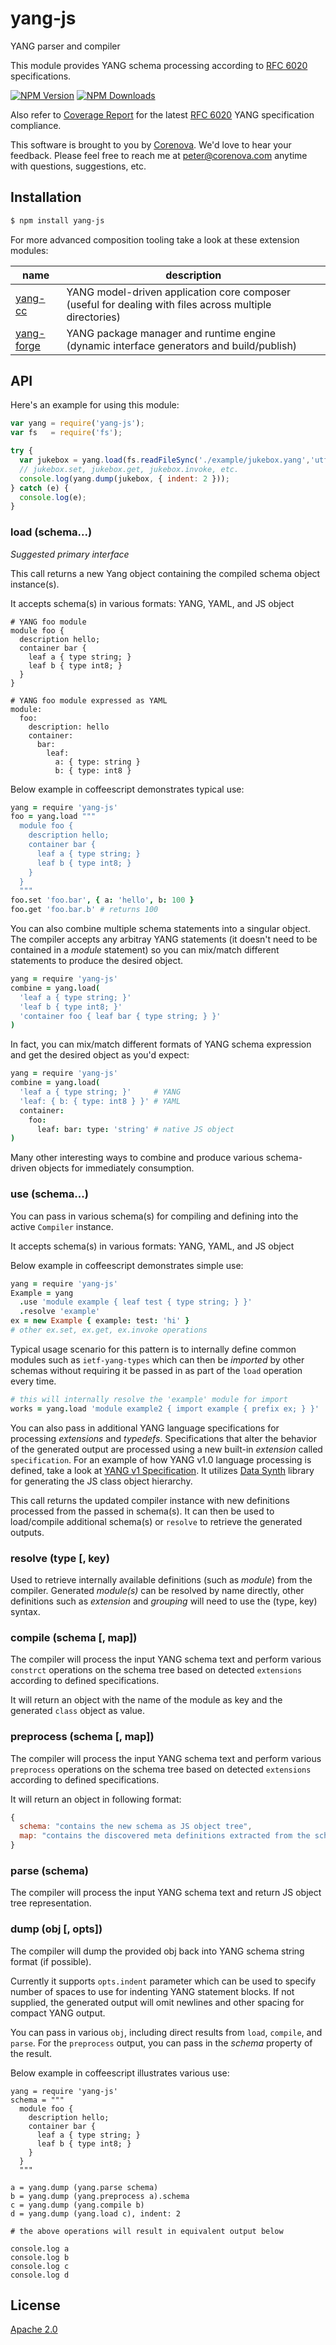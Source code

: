 # yang-js

YANG parser and compiler

This module provides YANG schema processing according to
[RFC 6020](http://tools.ietf.org/html/rfc6020) specifications.

  [![NPM Version][npm-image]][npm-url]
  [![NPM Downloads][downloads-image]][downloads-url]

Also refer to [Coverage Report](./yang-v1-coverage.md) for the latest
[RFC 6020](http://tools.ietf.org/html/rfc6020) YANG specification
compliance.

This software is brought to you by
[Corenova](http://www.corenova.com).  We'd love to hear your feedback.
Please feel free to reach me at <peter@corenova.com> anytime with
questions, suggestions, etc.

## Installation

```bash
$ npm install yang-js
```

For more advanced composition tooling take a look at these extension
modules:

name | description
--- | ---
[yang-cc](https://github.com/corenova/yang-cc) | YANG model-driven application core composer (useful for dealing with files across multiple directories)
[yang-forge](https://github.com/corenova/yang-forge) | YANG package manager and runtime engine (dynamic interface generators and build/publish)

## API

Here's an example for using this module:

```js
var yang = require('yang-js');
var fs   = require('fs');

try {
  var jukebox = yang.load(fs.readFileSync('./example/jukebox.yang','utf8'));
  // jukebox.set, jukebox.get, jukebox.invoke, etc.
  console.log(yang.dump(jukebox, { indent: 2 }));
} catch (e) {
  console.log(e);
}
```

### load (schema...)

*Suggested primary interface*

This call returns a new Yang object containing the compiled schema
object instance(s).

It accepts schema(s) in various formats: YANG, YAML, and JS object

```
# YANG foo module
module foo {
  description hello;
  container bar {
	leaf a { type string; }
	leaf b { type int8; }
  }
}

# YANG foo module expressed as YAML
module:
  foo:
    description: hello
    container:
      bar:
        leaf:
          a: { type: string }
          b: { type: int8 }
```

Below example in coffeescript demonstrates typical use:

```coffeescript
yang = require 'yang-js'
foo = yang.load """
  module foo {
    description hello;
	container bar {
	  leaf a { type string; }
	  leaf b { type int8; }
	}
  }
  """
foo.set 'foo.bar', { a: 'hello', b: 100 }
foo.get 'foo.bar.b' # returns 100
```

You can also combine multiple schema statements into a singular
object. The compiler accepts any arbitray YANG statements (it doesn't
need to be contained in a *module* statement) so you can mix/match
different statements to produce the desired object.

```coffeescript
yang = require 'yang-js'
combine = yang.load( 
  'leaf a { type string; }'
  'leaf b { type int8; }'
  'container foo { leaf bar { type string; } }'
)
```

In fact, you can mix/match different formats of YANG schema expression
and get the desired object as you'd expect:

```coffeescript
yang = require 'yang-js'
combine = yang.load(
  'leaf a { type string; }'     # YANG
  'leaf: { b: { type: int8 } }' # YAML
  container: 
    foo: 
      leaf: bar: type: 'string' # native JS object
)
```

Many other interesting ways to combine and produce various
schema-driven objects for immediately consumption.

### use (schema...)

You can pass in various schema(s) for compiling and defining into the
active `Compiler` instance.

It accepts schema(s) in various formats: YANG, YAML, and JS object

Below example in coffeescript demonstrates simple use:

```coffeescript
yang = require 'yang-js'
Example = yang
  .use 'module example { leaf test { type string; } }'
  .resolve 'example'
ex = new Example { example: test: 'hi' }
# other ex.set, ex.get, ex.invoke operations
```

Typical usage scenario for this pattern is to internally define common
modules such as `ietf-yang-types` which can then be *imported* by
other schemas without requiring it be passed in as part of the `load`
operation every time.

```coffeescript
# this will internally resolve the 'example' module for import
works = yang.load 'module example2 { import example { prefix ex; } }'
```

You can also pass in additional YANG language specifications for
processing *extensions* and *typedefs*. Specifications that alter the
behavior of the generated output are processed using a new built-in
*extension* called `specification`.  For an example of how YANG v1.0
language processing is defined, take a look at [YANG v1
Specification](./yang-v1-lang.yaml).  It utilizes [Data
Synth](http://github.com/saintkepha/data-synth) library for generating
the JS class object hierarchy.

This call returns the updated compiler instance with new definitions
processed from the passed in schema(s). It can then be used to
load/compile additional schema(s) or `resolve` to retrieve the
generated outputs.

### resolve (type [, key)

Used to retrieve internally available definitions (such as *module*)
from the compiler. Generated *module(s)* can be resolved by name
directly, other definitions such as *extension* and *grouping* will
need to use the (type, key) syntax.

### compile (schema [, map])

The compiler will process the input YANG schema text and perform
various `constrct` operations on the schema tree based on detected
`extensions` according to defined specifications.

It will return an object with the name of the module as key and the
generated `class` object as value.

### preprocess (schema [, map])

The compiler will process the input YANG schema text and perform
various `preprocess` operations on the schema tree based on detected
`extensions` according to defined specifications.

It will return an object in following format:

```js
{
  schema: "contains the new schema as JS object tree",
  map: "contains the discovered meta definitions extracted from the schema"
}
```

### parse (schema)

The compiler will process the input YANG schema text and return JS
object tree representation.

### dump (obj [, opts])

The compiler will dump the provided obj back into YANG schema string
format (if possible).

Currently it supports `opts.indent` parameter which can be used to
specify number of spaces to use for indenting YANG statement blocks.
If not supplied, the generated output will omit newlines and other
spacing for compact YANG output.

You can pass in various `obj`, including direct results from `load`,
`compile`, and `parse`.  For the `preprocess` output, you can pass in
the *schema* property of the result.

Below example in coffeescript illustrates various use:

```coffescript
yang = require 'yang-js'
schema = """
  module foo {
    description hello;
	container bar {
	  leaf a { type string; }
	  leaf b { type int8; }
	}
  }
  """

a = yang.dump (yang.parse schema)
b = yang.dump (yang.preprocess a).schema
c = yang.dump (yang.compile b)
d = yang.dump (yang.load c), indent: 2

# the above operations will result in equivalent output below

console.log a
console.log b
console.log c
console.log d
```

## License
  [Apache 2.0](LICENSE)

[npm-image]: https://img.shields.io/npm/v/yang-js.svg
[npm-url]: https://npmjs.org/package/yang-js
[downloads-image]: https://img.shields.io/npm/dm/yang-js.svg
[downloads-url]: https://npmjs.org/package/yang-js
